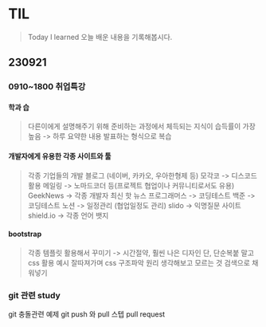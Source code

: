 # TIL

> Today I learned
> 오늘 배운 내용을 기록해봅시다.

## 230921
### 0910~1800 취업특강

#### 학과 습
> 다른이에게 설명해주기 위해 준비하는 과정에서 체득되는 지식이 습득률이 가장 높음 -> 하루 요약한 내용 발표하는 형식으로 복습

#### 개발자에게 유용한 각종 사이트와 툴
> 각종 기업들의 개발 블로그 (네이버, 카카오, 우아한형제 등)
> 모각코 -> 디스코드 활용
> 메일링 -> 노마드코더 등(프로젝트 협업이나 커뮤니티로서도 유용)
> GeekNews -> 각종 개발자 최신 핫 뉴스
> 프로그래머스 -> 코딩테스트
> 백준 -> 코딩테스트
> 노션 -> 일정관리 (협업일정도 관리)
> slido -> 익명질문 사이트
> shield.io -> 각종 언어 뱃지

#### bootstrap
> 각종 템플릿 활용해서 꾸미기 -> 시간절약, 훨씬 나은 디자인
> 단, 단순복붙 말고 css 활용 예시 잘따져가며 css 구조파악 원리 생각해보고 모르는 것 검색으로 채워넣기

### git 관련 study
git 충돌관련 예제
git push 와 pull 스텝
pull request










